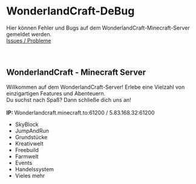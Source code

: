 # WonderlandCraft-DeBug
Hier können Fehler und Bugs auf dem WonderlandCraft-Minecraft-Server gemeldet werden.<br>
[Issues / Probleme](https://github.com/RaptorXilef/WonderlandCraft-DeBug/issues)
<br><br><br>

## WonderlandCraft - Minecraft Server
Willkommen auf dem WonderlandCraft-Server! Erlebe eine Vielzahl von einzigartigen Features und Abenteuern.<br>
Du suchst nach Spaß? Dann schließe dich uns an!
<br><br>
<b> IP: </b> Wonderlandcraft.minecraft.to:61200 / 5.83.168.32:61200


- SkyBlock
- JumpAndRun
- Grundstücke
- Kreativwelt
- Freebuild
- Farmwelt
- Events
- Handelssystem
- Vieles mehr

